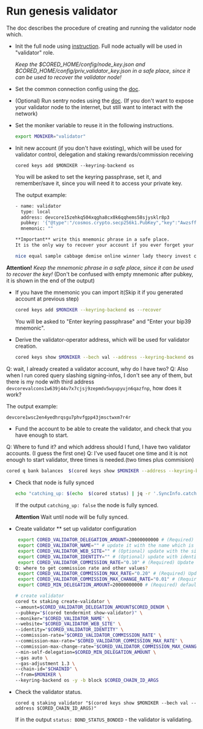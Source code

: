 # Run genesis validator

The doc describes the procedure of creating and running the validator node which.

* Init the full node using [instruction](run-full.md). Full node actually will be used in "validator" role.

  *Keep the $CORED_HOME/config/node_key.json and $CORED_HOME/config/priv_validator_key.json in a safe place, since it
  can be used to recover the validator node!*

* Set the common connection config using the [doc](../node/set-connection-config.md).

* (Optional) Run sentry nodes using the [doc](../node/run-sentry.md). 
(If you don't want to expose your validator node to the internet, but still want to interact with the network)

* Set the moniker variable to reuse it in the following instructions.
  ```bash
  export MONIKER="validator"
  ```
  
* Init new account (if you don't have existing), 
which will be used for validator control, delegation and staking rewards/commission receiving 

  ```
  cored keys add $MONIKER --keyring-backend os
  ```

  You will be asked to set the keyring passphrase, set it, and remember/save it, since you will need it to access your
  private key.

  The output example:

  ```bash
  - name: validator
    type: local
    address: devcore15zehkq504xqgha8cx0k6qqhems58sjysklr8p3
    pubkey: '{"@type":"/cosmos.crypto.secp256k1.PubKey","key":"AwzsffiidUiFtmNng5pLTH6cj1hv4Ufa+zKZpmRVGfNk"}'
    mnemonic: ""
  
  **Important** write this mnemonic phrase in a safe place.
  It is the only way to recover your account if you ever forget your password.
  
  nice equal sample cabbage demise online winner lady theory invest clarify organ divorce wheel patient gap group endless security price smoke insane link position
  ```

**Attention!** *Keep the mnemonic phrase in a safe place, since it can be used to recover the key!*
(Don't be confused with empty mnemonic after pubkey, it is shown in the end of the output)

* If you have the mnemonic you can import it(Skip it if you generated account at previous step)

  ```bash
  cored keys add $MONIKER --keyring-backend os --recover
  ```

  You will be asked to "Enter keyring passphrase" and "Enter your bip39 mnemonic".

* Derive the validator-operator address, which will be used for validator creation.
  ```bash
  cored keys show $MONIKER --bech val --address --keyring-backend os
  ```
  
Q: wait, I already created a validator account, why do I have two?
Q: Also when I run cored query slashing signing-infos, I don't see any of them, 
   but there is my node with third address `devcorevalcons1w639j44v7x7cjsj9zepmdv5wyupyujn6qazfnp`, how does it work?

  The output example:
  ```bash
  devcore1wsc2en4yedhrqsgu7phvfgpp43jmsctwxm7r4r
  ```

* Fund the account to be able to create the validator, and check that you have enough to start.

Q: Where to fund it? and which address should I fund, I have two validator accounts. (I guess the first one)
Q: I've used faucet one time and it is not enough to start validator, three times is needed.(two times plus commision)

  ```bash
  cored q bank balances  $(cored keys show $MONIKER --address --keyring-backend os) --denom $CORED_DENOM
  ``` 


* Check that node is fully synced

  ```bash
  echo "catching_up: $(echo  $(cored status) | jq -r '.SyncInfo.catching_up')"
  ``` 
  If the output `catching_up: false` the node is fully synced.

  **Attention** Wait until node will be fully synced. 
 
* Create validator
  ** set up validator configuration
  ```bash
   export CORED_VALIDATOR_DELEGATION_AMOUNT=20000000000 # (Required) default 20k, must be grater or equal CORED_MIN_DELEGATION_AMOUNT
   export CORED_VALIDATOR_NAME="" # update it with the name which is visible on the explorer
   export CORED_VALIDATOR_WEB_SITE="" # (Optional) update with the site
   export CORED_VALIDATOR_IDENTITY="" # (Optional) update with identity id, which can generated on the site https://keybase.io/
   export CORED_VALIDATOR_COMMISSION_RATE="0.10" # (Required) Update with commission rate
  Q: where to get commission rate and other values?
   export CORED_VALIDATOR_COMMISSION_MAX_RATE="0.20" # (Required) Update with commission max rate
   export CORED_VALIDATOR_COMMISSION_MAX_CHANGE_RATE="0.01" # (Required) Update with commission max change rate
   export CORED_MIN_DELEGATION_AMOUNT=20000000000 # (Required) default 20k, must be grater or equal min_self_delegation parameter on the current chain
  ```

  ```bash
  # create validator
  cored tx staking create-validator \
  --amount=$CORED_VALIDATOR_DELEGATION_AMOUNT$CORED_DENOM \
  --pubkey="$(cored tendermint show-validator)" \
  --moniker="$CORED_VALIDATOR_NAME" \
  --website="$CORED_VALIDATOR_WEB_SITE" \
  --identity="$CORED_VALIDATOR_IDENTITY" \
  --commission-rate="$CORED_VALIDATOR_COMMISSION_RATE" \
  --commission-max-rate="$CORED_VALIDATOR_COMMISSION_MAX_RATE" \
  --commission-max-change-rate="$CORED_VALIDATOR_COMMISSION_MAX_CHANGE_RATE" \
  --min-self-delegation=$CORED_MIN_DELEGATION_AMOUNT \
  --gas auto \
  --gas-adjustment 1.3 \
  --chain-id="$CHAINID" \
  --from=$MONIKER \
  --keyring-backend os -y -b block $CORED_CHAIN_ID_ARGS
  ``` 

* Check the validator status.

    ```
    cored q staking validator "$(cored keys show $MONIKER --bech val --address $CORED_CHAIN_ID_ARGS)"
    ```

  If in the output `status: BOND_STATUS_BONDED` - the validator is validating.


  